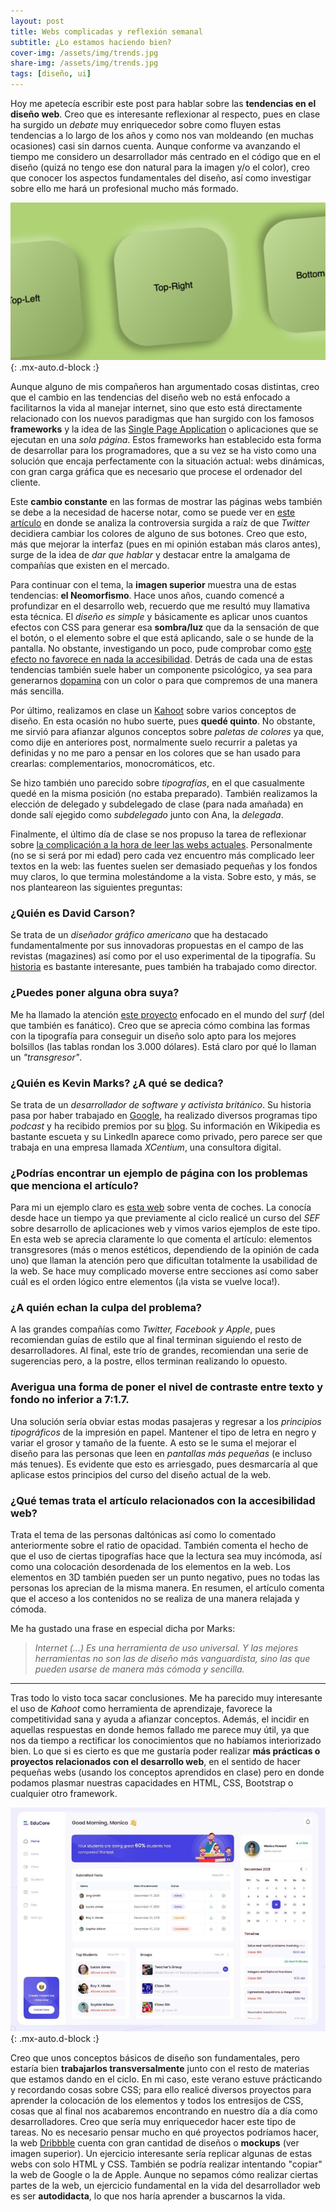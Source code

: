 ```yaml
---
layout: post
title: Webs complicadas y reflexión semanal
subtitle: ¿Lo estamos haciendo bien?
cover-img: /assets/img/trends.jpg
share-img: /assets/img/trends.jpg
tags: [diseño, ui]
---
```


Hoy me apetecía escribir este post para hablar sobre las **tendencias en el diseño web**. Creo que es interesante reflexionar al respecto, pues en clase ha surgido un *debate* muy enriquecedor sobre como fluyen estas tendencias a lo largo de los años y como nos van moldeando (en muchas ocasiones) casi sin darnos cuenta. Aunque conforme va avanzando el tiempo me considero un desarrollador más centrado en el código que en el diseño (quizá no tengo ese don natural para la imagen y/o el color), creo que conocer los aspectos fundamentales del diseño, así como investigar sobre ello me hará un profesional mucho más formado.

![Neomorfismo](/assets/img/neo.png){: .mx-auto.d-block :}

Aunque alguno de mis compañeros han argumentado cosas distintas, creo que el cambio en las tendencias del diseño web no está enfocado a facilitarnos la vida al manejar internet, sino que esto está directamente relacionado con los nuevos paradigmas que han surgido con los famosos **frameworks** y la idea de las [Single Page Application](https://www.digital55.com/desarrollo-tecnologia/que-son-single-page-application-spa-desarrollo-elegido-por-gmail-linkedin/) o aplicaciones que se ejecutan en una *sola página*. Estos frameworks han establecido esta forma de desarrollar para los programadores, que a su vez se ha visto como una solución que encaja perfectamente con la situación actual: webs dinámicas, con gran carga gráfica que es necesario que procese el ordenador del cliente.

Este **cambio constante** en las formas de mostrar las páginas webs también se debe a la necesidad de hacerse notar, como se puede ver en [este artículo](https://mashable.com/article/twitter-follow-button-redesign) en donde se analiza la controversia surgida a raíz de que *Twitter* decidiera cambiar los colores de alguno de sus botones. Creo que esto, más que mejorar la interfaz (pues en mi opinión estaban más claros antes), surge de la idea de *dar que hablar* y destacar entre la amalgama de compañías que existen en el mercado.

Para continuar con el tema, la **imagen superior** muestra una de estas tendencias: **el Neomorfismo**. Hace unos años, cuando comencé a profundizar en el desarrollo web, recuerdo que me resultó muy llamativa esta técnica. El *diseño es simple* y básicamente es aplicar unos cuantos efectos con CSS para generar esa **sombra/luz** que da la sensación de que el botón, o el elemento sobre el que está aplicando, sale o se hunde de la pantalla. No obstante, investigando un poco, pude comprobar como [este efecto no favorece en nada la accesibilidad](https://uxdesign.cc/lets-talk-neumorphism-and-accessibility-44a48a6ace72). Detrás de cada una de estas tendencias también suele haber un componente psicológico, ya sea para generarnos [dopamina](https://es.wikipedia.org/wiki/Dopamina) con un color o para que compremos de una manera más sencilla.

Por último, realizamos en clase un [Kahoot](https://kahoot.com/) sobre varios conceptos de diseño. En esta ocasión no hubo suerte, pues **quedé quinto**. No obstante, me sirvió para afianzar algunos conceptos sobre *paletas de colores* ya que, como dije en anteriores post, normalmente suelo recurrir a paletas ya definidas y no me paro a pensar en los colores que se han usado para crearlas: complementarios, monocromáticos, etc.

Se hizo también uno parecido sobre *tipografías*, en el que casualmente quedé en la misma posición (no estaba preparado). También realizamos la elección de delegado y subdelegado de clase (para nada amañada) en donde salí ejegido como *subdelegado* junto con Ana, la *delegada*.

Finalmente, el último día de clase se nos propuso la tarea de reflexionar sobre [la complicación a la hora de leer las webs actuales](https://elpais.com/elpais/2020/08/08/icon_design/1596871657_190477.html#?ref=rss&format=simple&link=seguir). Personalmente (no se si será por mi edad) pero cada vez encuentro más complicado leer textos en la web: las fuentes suelen ser demasiado pequeñas y los fondos muy claros, lo que termina molestándome a la vista. Sobre esto, y más, se nos planteareon las siguientes preguntas:

### ¿Quién es David Carson?<br>
Se trata de un *diseñador gráfico americano* que ha destacado fundamentalmente por sus innovadoras propuestas en el campo de las revistas (magazines) así como por el uso experimental de la tipografía. Su [historia](https://en.wikipedia.org/wiki/David_Carson_(graphic_designer)) es bastante interesante, pues también ha trabajado como director.

### ¿Puedes poner alguna obra suya?<br>
Me ha llamado la atención [este proyecto](https://albumsurf.com/pages/david-carson-album-surf) enfocado en el mundo del *surf* (del que también es fanático). Creo que se aprecia cómo combina las formas con la tipografía para conseguir un diseño solo apto para los mejores bolsillos (las tablas rondan los 3.000 dólares). Está claro por qué lo llaman un *"transgresor"*.

### ¿Quién es Kevin Marks? ¿A qué se dedica?<br>
Se trata de un *desarrollador de software y activista británico*. Su historia pasa por haber trabajado en [Google](https://en.wikipedia.org/wiki/Kevin_Marks), ha realizado diversos programas tipo *podcast* y ha recibido premios por su [blog](http://epeus.blogspot.com/). Su información en Wikipedia es bastante escueta y su LinkedIn aparece como privado, pero parece ser que trabaja en una empresa llamada *XCentium*, una consultora digital.

### ¿Podrías encontrar un ejemplo de página con los problemas que menciona el artículo?<br>
Para mi un ejemplo claro es [esta web](https://arngren.net/) sobre venta de coches. La conocía desde hace un tiempo ya que previamente al ciclo realicé un curso del *SEF* sobre desarrollo de aplicaciones web y vimos varios ejemplos de este tipo. En esta web se aprecia claramente lo que comenta el artículo: elementos transgresores (más o menos estéticos, dependiendo de la opinión de cada uno) que llaman la atención pero que dificultan totalmente la usabilidad de la web. Se hace muy complicado moverse entre secciones así como saber cuál es el orden lógico entre elementos (¡la vista se vuelve loca!).

### ¿A quién echan la culpa del problema?<br>
A las grandes compañías como *Twitter, Facebook y Apple*, pues recomiendan guías de estilo que al final terminan siguiendo el resto de desarrolladores. Al final, este trío de grandes, recomiendan una serie de sugerencias pero, a la postre, ellos terminan realizando lo opuesto.

### Averigua una forma de poner el nivel de contraste entre texto y fondo no inferior a 7:1.7.<br>
Una solución sería obviar estas modas pasajeras y regresar a los *principios tipográficos* de la impresión en papel. Mantener el tipo de letra en negro y variar el grosor y tamaño de la fuente. A esto se le suma el mejorar el diseño para las personas que leen en *pantallas más pequeñas* (e incluso más tenues). Es evidente que esto es arriesgado, pues desmarcaría al que aplicase estos principios del curso del diseño actual de la web.

### ¿Qué temas trata el artículo relacionados con la accesibilidad web?<br>
Trata el tema de las personas daltónicas así como lo comentado anteriormente sobre el ratio de opacidad. También comenta el hecho de que el uso de ciertas tipografías hace que la lectura sea muy incómoda, así como una colocación desordenada de los elementos en la web. Los elementos en 3D también pueden ser un punto negativo, pues no todas las personas los aprecian de la misma manera. En resumen, el artículo comenta que el acceso a los contenidos no se realiza de una manera relajada y cómoda.

Me ha gustado una frase en especial dicha por Marks:
> *Internet (...) Es una herramienta de uso universal. Y las mejores herramientas no son las de diseño más vanguardista, sino las que pueden usarse de manera más cómoda y sencilla.*

---
 
Tras todo lo visto toca sacar conclusiones. Me ha parecido muy interesante el uso de *Kahoot* como herramienta de aprendizaje, favorece la competitividad sana y ayuda a afianzar conceptos. Además, el incidir en aquellas respuestas en donde hemos fallado me parece muy útil, ya que nos da tiempo a rectificar los conocimientos que no habíamos interiorizado bien. Lo que si es cierto es que me gustaría poder realizar **más prácticas o proyectos relacionados con el desarrollo web**, en el sentido de hacer pequeñas webs (usando los conceptos aprendidos en clase) pero en donde podamos plasmar nuestras capacidades en HTML, CSS, Bootstrap o cualquier otro framework.

![Mockup](/assets/img/drib.JPG){: .mx-auto.d-block :}

Creo que unos conceptos básicos de diseño son fundamentales, pero estaría bien **trabajarlos transversalmente** junto con el resto de materias que estamos dando en el ciclo. En mi caso, este verano estuve prácticando y recordando cosas sobre CSS; para ello realicé diversos proyectos para aprender la colocación de los elementos y todos los entresijos de CSS, cosas que al final nos acabaremos encontrando en nuestro día a día como desarrolladores. Creo que sería muy enriquecedor hacer este tipo de tareas. No es necesario pensar mucho en qué proyectos podríamos hacer, la web [Dribbble](https://dribbble.com/) cuenta con gran cantidad de diseños o **mockups** (ver imagen superior). Un ejercicio interesante sería replicar algunas de estas webs con solo HTML y CSS. También se podría realizar intentando "copiar" la web de Google o la de Apple. Aunque no sepamos cómo realizar ciertas partes de la web, un ejercicio fundamental en la vida del desarrollador web es ser **autodidacta**, lo que nos haría aprender a buscarnos la vida.
